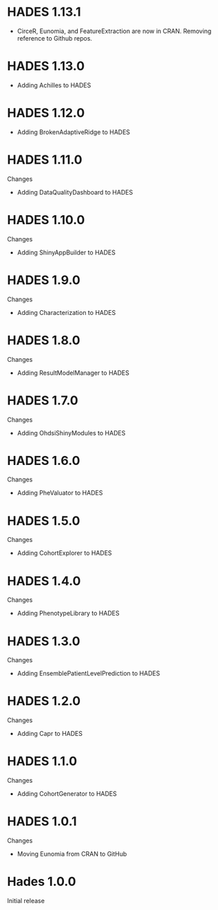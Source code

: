 HADES 1.13.1
============

- CirceR, Eunomia, and FeatureExtraction are now in CRAN. Removing reference to Github repos.

HADES 1.13.0
============

- Adding Achilles to HADES

HADES 1.12.0
============

- Adding BrokenAdaptiveRidge to HADES

HADES 1.11.0
============

Changes

- Adding DataQualityDashboard to HADES

HADES 1.10.0
============

Changes

- Adding ShinyAppBuilder to HADES

HADES 1.9.0
===========

Changes

- Adding Characterization to HADES

HADES 1.8.0
===========

Changes

- Adding ResultModelManager to HADES

HADES 1.7.0
===========

Changes

- Adding OhdsiShinyModules to HADES

HADES 1.6.0
===========

Changes

- Adding PheValuator to HADES

HADES 1.5.0
===========

Changes

- Adding CohortExplorer to HADES

HADES 1.4.0
===========

Changes

- Adding PhenotypeLibrary to HADES

HADES 1.3.0
===========

Changes

- Adding EnsemblePatientLevelPrediction to HADES

HADES 1.2.0
===========

Changes

- Adding Capr to HADES

HADES 1.1.0
===========

Changes

- Adding CohortGenerator to HADES

HADES 1.0.1
===========

Changes

- Moving Eunomia from CRAN to GitHub


Hades 1.0.0
===========

Initial release